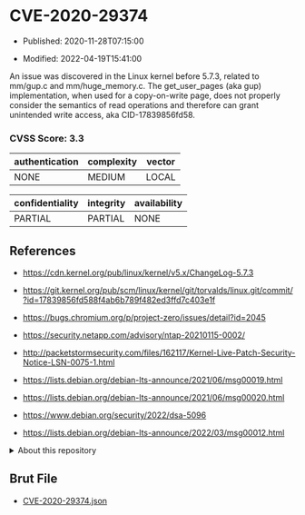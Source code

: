 # CVE-2020-29374

- Published: 2020-11-28T07:15:00

- Modified: 2022-04-19T15:41:00

An issue was discovered in the Linux kernel before 5.7.3, related to mm/gup.c and mm/huge_memory.c. The get_user_pages (aka gup) implementation, when used for a copy-on-write page, does not properly consider the semantics of read operations and therefore can grant unintended write access, aka CID-17839856fd58.

### CVSS Score: **3.3**

| authentication | complexity | vector |
| --- | --- | --- |
| NONE | MEDIUM | LOCAL |

| confidentiality | integrity | availability |
| --- | --- | --- |
| PARTIAL | PARTIAL | NONE |

## References

* https://cdn.kernel.org/pub/linux/kernel/v5.x/ChangeLog-5.7.3

* https://git.kernel.org/pub/scm/linux/kernel/git/torvalds/linux.git/commit/?id=17839856fd588f4ab6b789f482ed3ffd7c403e1f

* https://bugs.chromium.org/p/project-zero/issues/detail?id=2045

* https://security.netapp.com/advisory/ntap-20210115-0002/

* http://packetstormsecurity.com/files/162117/Kernel-Live-Patch-Security-Notice-LSN-0075-1.html

* https://lists.debian.org/debian-lts-announce/2021/06/msg00019.html

* https://lists.debian.org/debian-lts-announce/2021/06/msg00020.html

* https://www.debian.org/security/2022/dsa-5096

* https://lists.debian.org/debian-lts-announce/2022/03/msg00012.html

<details>
<summary>About this repository</summary> 

  This repository is part of the project [Live Hack CVE](https://github.com/Live-Hack-CVE). Main website can be found [www.live-hack.org](https://www.live-hack.org) 
  
  Made by [Sn0wAlice](https://github.com/Sn0wAlice) for the people that care about security and need to have a feed of the latest CVEs. Hope you enjoy it, don't forget to star the repo and follow me on [Twitter](https://twitter.com/Sn0wAlice) and [Github](https://github.com/Sn0wAlice). And that is my [personnal website](https://www.alice-snow.me/)

  - [Home Page](https://github.com/Live-Hack-CVE)
  - [Framework](https://github.com/Live-Hack-CVE/cve-framework)
  - [CVE database](https://github.com/Live-Hack-CVE/full_database)
  - [Changelog](https://github.com/Live-Hack-CVE/Changelog)
</details>

## Brut File

* [CVE-2020-29374.json](https://raw.githubusercontent.com/Live-Hack-CVE/full_database/main/cves/2020/CVE-2020-29374.json)

